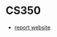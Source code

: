 # CS350


* [report website](https://old-dominion-univ-cs-dept.github.io/cs350-ci-asst-andrew153d/)
